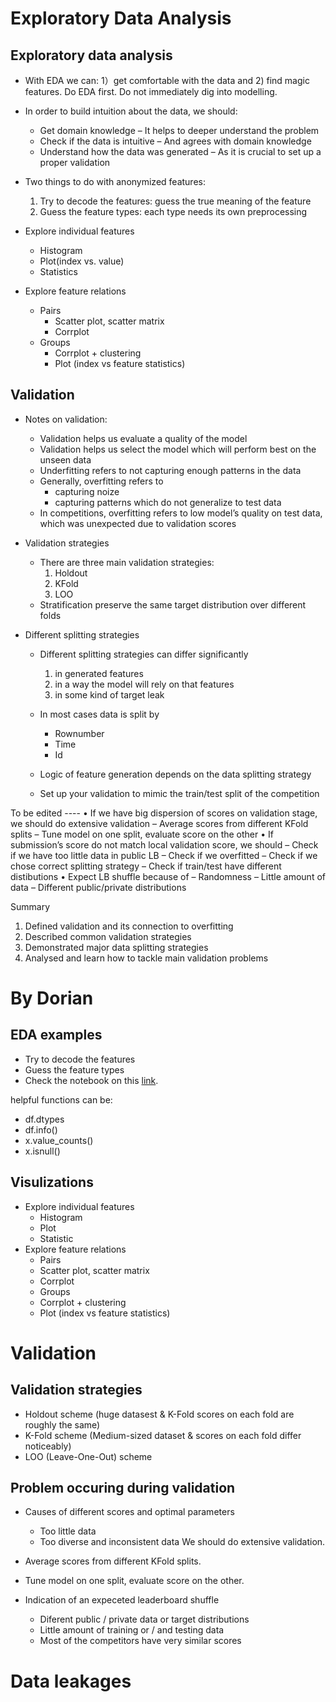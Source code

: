 # Exploratory Data Analysis
## Exploratory data analysis

* With EDA we can: 1）get comfortable with the data and 2) find magic features. Do EDA first. Do not immediately dig into modelling.

* In order to build intuition about the data, we should:

	* Get domain knowledge – It helps to deeper understand the problem
	* Check if the data is intuitive – And agrees with domain knowledge
	* Understand how the data was generated – As it is crucial to set up a proper validation
	
* Two things to do with anonymized features:

	1. Try to decode the features: guess the true meaning of the feature
	2. Guess the feature types: each type needs its own preprocessing

* Explore individual features
	
	* Histogram
	* Plot(index vs. value)
	* Statistics

* Explore feature relations
	
	* Pairs
		* Scatter plot, scatter matrix
		* Corrplot
	* Groups
		* Corrplot + clustering
		* Plot (index vs feature statistics)
		
## Validation
* Notes on validation: 
	* Validation helps us evaluate a quality of the model
	* Validation helps us select the model which will perform best on the unseen data
	* Underfitting refers to not capturing enough patterns in the data
	* Generally, overfitting refers to
		* capturing noize
		* capturing patterns which do not generalize to test data
	* In competitions, overfitting refers to low model’s quality on test data, which was unexpected due to validation scores


* Validation strategies

	* There are three main validation strategies:
		1. Holdout
		2. KFold 
		3. LOO
	* Stratification preserve the same target distribution over different folds

* Different splitting strategies
	* Different splitting strategies can differ significantly
		1. in generated features
		2. in a way the model will rely on that features
		3. in some kind of target leak

	* In most cases data is split by 
		* Rownumber
		* Time
		* Id
	* Logic of feature generation depends on the data splitting strategy
	* Set up your validation to mimic the train/test split of the competition

To be edited ----
• If we have big dispersion of scores on validation stage, we should do extensive validation
– Average scores from different KFold splits
– Tune model on one split, evaluate score on the other
• If submission’s score do not match local validation score,
we should
– Check if we have too little data in public LB – Check if we overfitted
– Check if we chose correct splitting strategy – Check if train/test have different distibutions
• Expect LB shuffle because of
– Randomness
– Little amount of data
– Different public/private distributions

Summary
1. Defined validation and its connection to overfitting
2. Described common validation strategies
3. Demonstrated major data splitting strategies
4. Analysed and learn how to tackle main validation
problems

# By Dorian
## EDA examples
* Try to decode the features
* Guess the feature types
* Check the notebook on this [link](https://jokkzswedqbueyrtgrujqn.coursera-apps.org/notebooks/readonly/reading_materials/EDA_Springleaf_screencast.ipynb).

helpful functions can be:
* df.dtypes
* df.info()
* x.value_counts()
* x.isnull()

## Visulizations
* Explore individual features
    * Histogram
    * Plot
    * Statistic
* Explore feature relations
    * Pairs
	* Scatter plot, scatter matrix
	* Corrplot
    * Groups
	* Corrplot + clustering
	* Plot (index vs feature statistics)
# Validation
## Validation strategies
* Holdout scheme (huge datasest & K-Fold scores on each fold are roughly the same)
* K-Fold scheme (Medium-sized dataset & scores on each fold differ noticeably)
* LOO (Leave-One-Out) scheme

## Problem occuring during validation
* Causes of different scores and optimal parameters
    * Too little data
    * Too diverse and inconsistent data
We should do extensive validation.
* Average scores from different KFold splits.
* Tune model on one split, evaluate score on the other.

* Indication of an expeceted leaderboard shuffle
    * Diferent public / private data or target distributions
    * Little amount of training or / and testing data
    * Most of the competitors have very similar scores
# Data leakages

